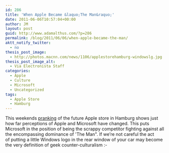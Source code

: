 ```yaml
---
id: 286
title: 'When Apple Became &laquo;The Man&raquo;'
date: 2011-06-06T10:57:04+00:00
author: JM
layout: post
guid: http://www.adamalthus.com/?p=286
permalink: /blog/2011/06/06/when-apple-became-the-man/
aktt_notify_twitter:
  - no
thesis_post_image:
  - http://photos.macnn.com/news/1106/applestorehamburg-windowslg.jpg
thesis_post_image_alt:
  - Via Electronista Staff
categories:
  - Apple
  - Culture
  - Microsoft
  - Uncategorized
tags:
  - Apple Store
  - Hamburg
---
```

This weekends <a href="http://www.electronista.com/articles/11/06/04/wav.collective.puts.windows.logo.on.apple.store/" target="_blank">pranking</a> of&nbsp;the future Apple store in&nbsp;Hamburg shows just how far perceptions of&nbsp;Apple and Microsoft have changed. This puts Microsoft in&nbsp;the position of&nbsp;being the scrappy competitor fighting against all the encompassing dominance of 'The Man". If&nbsp;we&rsquo;re not careful the act of&nbsp;putting a&nbsp;little Windows logo in&nbsp;the rear window of&nbsp;your car may become the very definition of&nbsp;geek counter-culturalism <img src="http://i1.wp.com/www.adamalthus.com/wp-includes/images/smilies/simple-smile.png?w=700" alt=":-)" class="wp-smiley" style="height: 1em; max-height: 1em;" data-recalc-dims="1" />